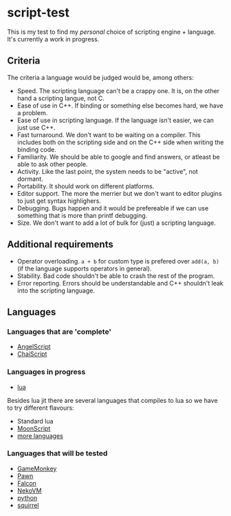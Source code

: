 # script-test

This is my test to find my *personal* choice of scripting engine + language. It's currently a work in progress.

## Criteria

The criteria a language would be judged would be, among others:

* Speed. The scripting language can't be a crappy one. It is, on the other hand a scripting langue, not C.
* Ease of use in C++. If binding or something else becomes hard, we have a problem.
* Ease of use in scripting language. If the language isn't easier, we can just use C++.
* Fast turnaround. We don't want to be waiting on a compiler. This includes both on the scripting side and on the C++ side when writing the binding code.
* Familiarity. We should be able to google and find answers, or atleast be able to ask other people.
* Activity. Like the last point, the system needs to be "active", not dormant.
* Portability. It should work on different platforms.
* Editor support. The more the merrier but we don't want to editor plugins to just get syntax highlighers.
* Debugging. Bugs happen and it would be prefereable if we can use something that is more than printf debugging.
* Size. We don't want to add a lot of bulk for (just) a scripting language.

## Additional requirements

* Operator overloading. `a + b` for custom type is prefered over `add(a, b)` (if the language supports operators in general).
* Stability. Bad code shouldn't be able to crash the rest of the program.
* Error reporting. Errors should be understandable and C++ shouldn't leak into the scripting language.

## Languages

### Languages that are 'complete'

* [AngelScript](http://www.angelcode.com/angelscript/)
* [ChaiScript](http://chaiscript.com/)

### Languages in progress

* [lua](http://www.lua.org/)

Besides lua jit there are several languages that compiles to lua so we have to try different flavours:

* Standard lua
* [MoonScript](http://moonscript.org/)
* [more languages](https://github.com/hengestone/lua-languages)


### Languages that will be tested

* [GameMonkey](http://www.gmscript.com/)
* [Pawn](https://github.com/compuphase/pawn)
* [Falcon](http://www.falconpl.org/)
* [NekoVM](https://nekovm.org)
* [python](https://docs.python.org/3.4/extending/embedding.html)
* [squirrel](http://www.squirrel-lang.org/)
